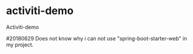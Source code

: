 # activiti-demo
Activiti-demo

#20180629
Does not know why i can not use "spring-boot-starter-web" in my project.
